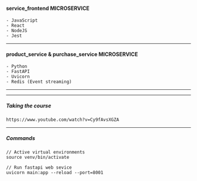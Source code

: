 #### service_frontend MICROSERVICE
    - JavaScript
    - React
    - NodeJS
    - Jest
---
#### product_service & purchase_service MICROSERVICE
    - Python
    - FastAPI
    - Uvicorn
    - Redis (Event streaming)
---
---
##### Taking the course
    https://www.youtube.com/watch?v=Cy9fAvsXGZA
---
##### Commands
```
// Active virtual environments
source venv/bin/activate

// Run fastapi web sevice
uvicorn main:app --reload --port=8001
```
